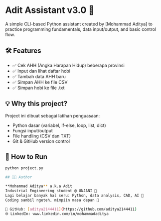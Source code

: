 # Adit Assistant v3.0 🧠

A simple CLI-based Python assistant created by [Mohammad Aditya] to practice programming fundamentals, data input/output, and basic control flow.

## 🛠️ Features

- ✅ Cek AHH (Angka Harapan Hidup) beberapa provinsi
- ✅ Input dan lihat daftar hobi
- ✅ Tambah data AHH baru
- ✅ Simpan AHH ke file CSV
- ✅ Simpan hobi ke file .txt

## 💡 Why this project?

Project ini dibuat sebagai latihan penguasaan:
- Python dasar (variabel, if-else, loop, list, dict)
- Fungsi input/output
- File handling (CSV dan TXT)
- Git & GitHub version control

## 🚀 How to Run

```bash
python project.py

## 👨‍🚀 Author

**Mohammad Aditya** a.k.a Adit  
Industrial Engineering student @ UNJANI 💼  
Lagi belajar banyak hal seru: Python, data analysis, CAD, AI 🤖  
Coding sambil ngeteh, mimpiin masa depan 💫

📍 GitHub: [aditya2144411](https://github.com/aditya2144411)
🌐 LinkedIn: www.linkedin.com/in/mohammadaditya
